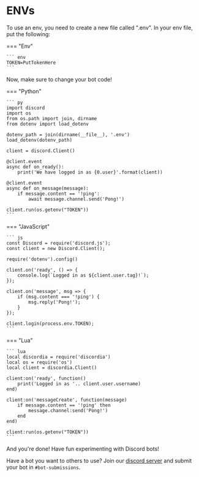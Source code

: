 # ENVs

To use an env, you need to create a new file called ".env". In your env file, put the following:

=== "Env"

    ``` env
    TOKEN=PutTokenHere
    ```

Now, make sure to change your bot code! 

=== "Python"

    ``` py
    import discord
    import os
    from os.path import join, dirname
    from dotenv import load_dotenv

    dotenv_path = join(dirname(__file__), '.env')
    load_dotenv(dotenv_path)
    
    client = discord.Client()

    @client.event
    async def on_ready():
        print('We have logged in as {0.user}'.format(client))

    @client.event
    async def on_message(message):
        if message.content == '!ping':
            await message.channel.send('Pong!')

    client.run(os.getenv("TOKEN"))
    ```
    
=== "JavaScript"

    ``` js
    const Discord = require('discord.js');
    const client = new Discord.Client();
    
    require('dotenv').config()

    client.on('ready', () => {
        console.log(`Logged in as ${client.user.tag}!`);
    });

    client.on('message', msg => {
        if (msg.content === '!ping') {
            msg.reply('Pong!');
        }
    });

    client.login(process.env.TOKEN);
    ```
    
=== "Lua"

    ``` lua
    local discordia = require('discordia')
    local os = require('os')
    local client = discordia.Client()

    client:on('ready', function()
        print('Logged in as '.. client.user.username)
    end)

    client:on('messageCreate', function(message)
        if message.content == '!ping' then
            message.channel:send('Pong!')
        end
    end)

    client:run(os.getenv("TOKEN"))
    ```
    
And you're done! Have fun experimenting with Discord bots!

Have a bot you want to others to use? Join our [discord server](https://discord.gg/FEdAG2Kh9n) and submit your bot in `#bot-submissions`.

